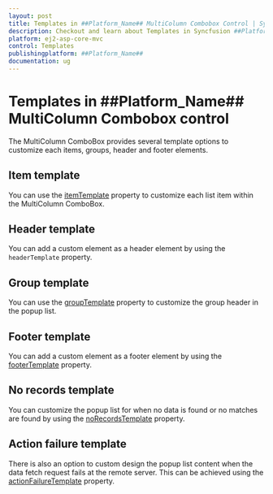 ```yaml
---
layout: post
title: Templates in ##Platform_Name## MultiColumn Combobox Control | Syncfusion
description: Checkout and learn about Templates in Syncfusion ##Platform_Name## MultiColumn Combobox control of Syncfusion Essential JS 2 and more.
platform: ej2-asp-core-mvc
control: Templates
publishingplatform: ##Platform_Name##
documentation: ug
---
```


# Templates in ##Platform_Name## MultiColumn Combobox control

The MultiColumn ComboBox provides several template options to customize each items, groups, header and footer elements.

## Item template

You can use the [itemTemplate](https://help.syncfusion.com/cr/aspnetcore-js2/Syncfusion.EJ2.MultiColumnComboBox.MultiColumnComboBox.html#Syncfusion_EJ2_MultiColumnComboBox_MultiColumnComboBox_ItemTemplate) property to customize each list item within the MultiColumn ComboBox.

## Header template

You can add a custom element as a header element by using the `headerTemplate` property.

## Group template

You can use the [groupTemplate](https://help.syncfusion.com/cr/aspnetcore-js2/Syncfusion.EJ2.MultiColumnComboBox.MultiColumnComboBox.html#Syncfusion_EJ2_MultiColumnComboBox_MultiColumnComboBox_GroupTemplate) property to customize the group header in the popup list.

## Footer template

You can add a custom element as a footer element by using the [footerTemplate](https://help.syncfusion.com/cr/aspnetcore-js2/Syncfusion.EJ2.MultiColumnComboBox.MultiColumnComboBox.html#Syncfusion_EJ2_MultiColumnComboBox_MultiColumnComboBox_FooterTemplate) property.

## No records template

You can customize the popup list for when no data is found or no matches are found by using the [noRecordsTemplate](https://help.syncfusion.com/cr/aspnetcore-js2/Syncfusion.EJ2.MultiColumnComboBox.MultiColumnComboBox.html#Syncfusion_EJ2_MultiColumnComboBox_MultiColumnComboBox_NoRecordsTemplate) property.

## Action failure template

There is also an option to custom design the popup list content when the data fetch request fails at the remote server. This can be achieved using the [actionFailureTemplate](https://help.syncfusion.com/cr/aspnetcore-js2/Syncfusion.EJ2.MultiColumnComboBox.MultiColumnComboBox.html#Syncfusion_EJ2_MultiColumnComboBox_MultiColumnComboBox_ActionFailureTemplate) property.